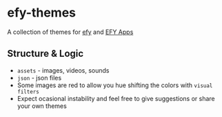 # efy-themes
A collection of themes for [efy](https://github.com/dragos-efy/efy) and [EFY Apps](https://github.com/dragos-efy/efy-apps)

## Structure & Logic
- `assets` - images, videos, sounds
- `json` - json files
- Some images are red to allow you hue shifting the colors with `visual filters`
- Expect ocasional instability and feel free to give suggestions or share your own themes
